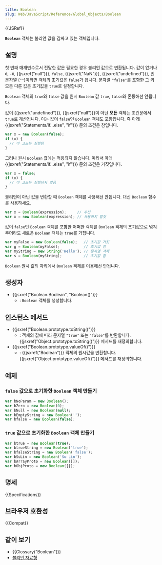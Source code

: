 ```yaml
---
title: Boolean
slug: Web/JavaScript/Reference/Global_Objects/Boolean
---
```


{{JSRef}}

**`Boolean`** 객체는 불리언 값을 감싸고 있는 객체입니다.

## 설명

첫 번째 매개변수로서 전달한 값은 필요한 경우 불리언 값으로 변환됩니다. 값이 없거나 `0`, `-0`, {{jsxref("null")}}, `false`, {{jsxref("NaN")}}, {{jsxref("undefined")}}, 빈 문자열 (`""`)이라면 객체의 초기값은 `false`가 됩니다. 문자열 `"false"`를 포함한 그 외 모든 다른 값은 초기값을 `true`로 설정합니다.

`Boolean` 객체의 `true`와 `false` 값을 원시 `Boolean` 값 `true`, `false`와 혼동해선 안됩니다.

값이 {{jsxref("undefined")}}, {{jsxref("null")}}이 아닌 **모든** 객체는 조건문에서 `true`로 계산됩니다. 이는 값이 `false`인 `Boolean` 객체도 포함합니다. 즉 아래 {{jsxref("Statements/if...else", "if")}} 문의 조건은 참입니다.

```js
var x = new Boolean(false);
if (x) {
  // 이 코드는 실행됨
}
```

그러나 원시 `Boolean` 값에는 적용되지 않습니다. 따라서 아래 {{jsxref("Statements/if...else", "if")}} 문의 조건은 거짓입니다.

```js
var x = false;
if (x) {
  // 이 코드는 실행되지 않음
}
```

불리언이 아닌 값을 변환할 때 `Boolean` 객체를 사용해선 안됩니다. 대신 `Boolean` 함수를 사용하세요.

```js
var x = Boolean(expression);     // 추천
var x = new Boolean(expression); // 사용하지 말것
```

값이 `false`인 `Boolean` 객체를 포함한 어떠한 객체를 `Boolean` 객체의 초기값으로 넘겨주더라도 새로운 `Boolean` 객체는 `true`를 가집니다.

```js
var myFalse = new Boolean(false);   // 초기값 거짓
var g = Boolean(myFalse);           // 초기값 참
var myString = new String('Hello'); // 문자열 객체
var s = Boolean(myString);          // 초기값 참
```

`Boolean` 원시 값의 자리에서 `Boolean` 객체를 이용해선 안됩니다.

## 생성자

- {{jsxref("Boolean.Boolean", "Boolean()")}}
  - : `Boolean` 객체를 생성합니다.

## 인스턴스 메서드

- {{jsxref("Boolean.prototype.toString()")}}
  - : 객체의 값에 따라 문자열 `"true"` 또는 `"false"`를 반환합니다. {{jsxref("Object.prototype.toString()")}} 메서드를 재정의합니다.
- {{jsxref("Boolean.prototype.valueOf()")}}
  - : {{jsxref("Boolean")}} 객체의 원시값을 반환합니다. {{jsxref("Object.prototype.valueOf()")}} 메서드를 재정의합니다.

## 예제

### `false` 값으로 초기화한 `Boolean` 객체 만들기

```js
var bNoParam = new Boolean();
var bZero = new Boolean(0);
var bNull = new Boolean(null);
var bEmptyString = new Boolean('');
var bfalse = new Boolean(false);
```

### `true` 값으로 초기화한 `Boolean` 객체 만들기

```js
var btrue = new Boolean(true);
var btrueString = new Boolean('true');
var bfalseString = new Boolean('false');
var bSuLin = new Boolean('Su Lin');
var bArrayProto = new Boolean([]);
var bObjProto = new Boolean({});
```

## 명세

{{Specifications}}

## 브라우저 호환성

{{Compat}}

## 같이 보기

- {{Glossary("Boolean")}}
- [불리언 자료형](https://ko.wikipedia.org/wiki/%EB%B6%88%EB%A6%AC%EC%96%B8_%EC%9E%90%EB%A3%8C%ED%98%95)
